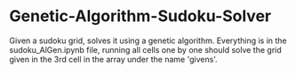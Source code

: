 # Genetic-Algorithm-Sudoku-Solver
Given a sudoku grid, solves it using a genetic algorithm. Everything is in the sudoku_AlGen.ipynb file, running all cells one by one should solve the grid given in the 3rd cell in the array under the name 'givens'.

